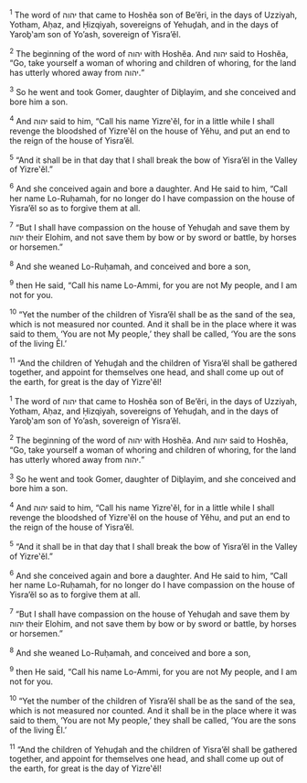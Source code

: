 <sup>1</sup> The word of יהוה that came to Hoshĕa son of Be’ĕri, in the days of Uzziyah, Yotham, Aḥaz, and Ḥizqiyah, sovereigns of Yehuḏah, and in the days of Yaroḇ‛am son of Yo’ash, sovereign of Yisra’ĕl.

<sup>2</sup> The beginning of the word of יהוה with Hoshĕa. And יהוה said to Hoshĕa, “Go, take yourself a woman of whoring and children of whoring, for the land has utterly whored away from יהוה.”

<sup>3</sup> So he went and took Gomer, daughter of Diḇlayim, and she conceived and bore him a son.

<sup>4</sup> And יהוה said to him, “Call his name Yizre‛ĕl, for in a little while I shall revenge the bloodshed of Yizre‛ĕl on the house of Yĕhu, and put an end to the reign of the house of Yisra’ĕl.

<sup>5</sup> “And it shall be in that day that I shall break the bow of Yisra’ĕl in the Valley of Yizre‛ĕl.”

<sup>6</sup> And she conceived again and bore a daughter. And He said to him, “Call her name Lo-Ruḥamah, for no longer do I have compassion on the house of Yisra’ĕl so as to forgive them at all.

<sup>7</sup> “But I shall have compassion on the house of Yehuḏah and save them by יהוה their Elohim, and not save them by bow or by sword or battle, by horses or horsemen.”

<sup>8</sup> And she weaned Lo-Ruḥamah, and conceived and bore a son,

<sup>9</sup> then He said, “Call his name Lo-Ammi, for you are not My people, and I am not for you.

<sup>10</sup> “Yet the number of the children of Yisra’ĕl shall be as the sand of the sea, which is not measured nor counted. And it shall be in the place where it was said to them, ‘You are not My people,’ they shall be called, ‘You are the sons of the living Ĕl.’

<sup>11</sup> “And the children of Yehuḏah and the children of Yisra’ĕl shall be gathered together, and appoint for themselves one head, and shall come up out of the earth, for great is the day of Yizre‛ĕl!

<sup>1</sup> The word of יהוה that came to Hoshĕa son of Be’ĕri, in the days of Uzziyah, Yotham, Aḥaz, and Ḥizqiyah, sovereigns of Yehuḏah, and in the days of Yaroḇ‛am son of Yo’ash, sovereign of Yisra’ĕl.

<sup>2</sup> The beginning of the word of יהוה with Hoshĕa. And יהוה said to Hoshĕa, “Go, take yourself a woman of whoring and children of whoring, for the land has utterly whored away from יהוה.”

<sup>3</sup> So he went and took Gomer, daughter of Diḇlayim, and she conceived and bore him a son.

<sup>4</sup> And יהוה said to him, “Call his name Yizre‛ĕl, for in a little while I shall revenge the bloodshed of Yizre‛ĕl on the house of Yĕhu, and put an end to the reign of the house of Yisra’ĕl.

<sup>5</sup> “And it shall be in that day that I shall break the bow of Yisra’ĕl in the Valley of Yizre‛ĕl.”

<sup>6</sup> And she conceived again and bore a daughter. And He said to him, “Call her name Lo-Ruḥamah, for no longer do I have compassion on the house of Yisra’ĕl so as to forgive them at all.

<sup>7</sup> “But I shall have compassion on the house of Yehuḏah and save them by יהוה their Elohim, and not save them by bow or by sword or battle, by horses or horsemen.”

<sup>8</sup> And she weaned Lo-Ruḥamah, and conceived and bore a son,

<sup>9</sup> then He said, “Call his name Lo-Ammi, for you are not My people, and I am not for you.

<sup>10</sup> “Yet the number of the children of Yisra’ĕl shall be as the sand of the sea, which is not measured nor counted. And it shall be in the place where it was said to them, ‘You are not My people,’ they shall be called, ‘You are the sons of the living Ĕl.’

<sup>11</sup> “And the children of Yehuḏah and the children of Yisra’ĕl shall be gathered together, and appoint for themselves one head, and shall come up out of the earth, for great is the day of Yizre‛ĕl!

